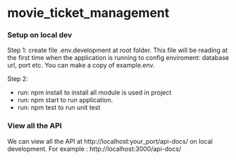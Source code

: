 # movie_ticket_management

### Setup on local dev

Step 1: create file .env.development at root folder. This file will be reading at the first time when the application is running to config enviroment: database url, port etc. You can make a copy of example.env.

Step 2: 
  * run: npm install to install all module is used in project
  * run: npm start to run application.
  * run: npm test to run unit test


### View all the API 

We can view all the API at http://localhost:your_port/api-docs/ on local development. For example :  http://localhost:3000/api-docs/
